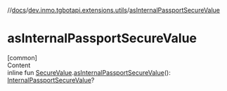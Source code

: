 //[docs](../../index.md)/[dev.inmo.tgbotapi.extensions.utils](index.md)/[asInternalPassportSecureValue](as-internal-passport-secure-value.md)



# asInternalPassportSecureValue  
[common]  
Content  
inline fun [SecureValue](../dev.inmo.tgbotapi.types.passport.decrypted.abstracts/-secure-value/index.md).[asInternalPassportSecureValue](as-internal-passport-secure-value.md)(): [InternalPassportSecureValue](../dev.inmo.tgbotapi.types.passport.decrypted/-internal-passport-secure-value/index.md)?  



